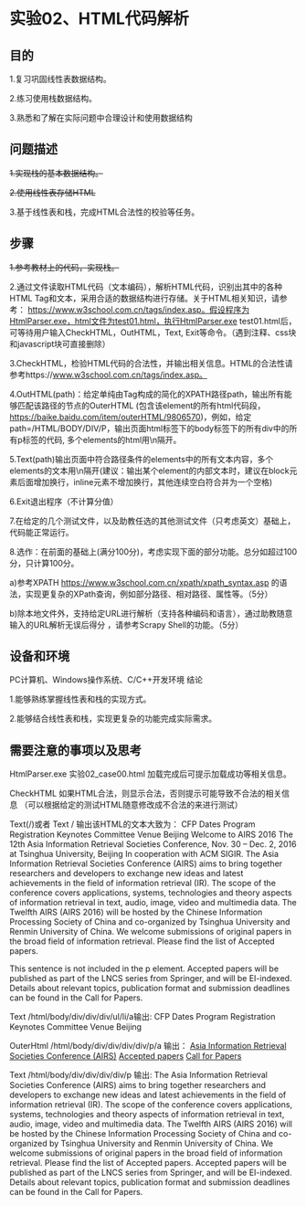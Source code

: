 # 实验02、HTML代码解析
## 目的
1.复习巩固线性表数据结构。

2.练习使用栈数据结构。

3.熟悉和了解在实际问题中合理设计和使用数据结构
## 问题描述
~~1.实现栈的基本数据结构。~~

~~2.使用线性表存储HTML~~

3.基于线性表和栈，完成HTML合法性的校验等任务。
## 步骤
~~1.参考教材上的代码，实现栈。~~

2.通过文件读取HTML代码（文本编码），解析HTML代码，识别出其中的各种HTML Tag和文本，采用合适的数据结构进行存储。关于HTML相关知识，请参考： https://www.w3school.com.cn/tags/index.asp。假设程序为HtmlParser.exe，html文件为test01.html，执行HtmlParser.exe test01.html后，可等待用户输入CheckHTML，OutHTML，Text, Exit等命令。（遇到注释、css块和javascript块可直接删除）

3.CheckHTML，检验HTML代码的合法性，并输出相关信息。HTML的合法性请参考https://www.w3school.com.cn/tags/index.asp。

4.OutHTML(path)：给定单纯由Tag构成的简化的XPATH路径path，输出所有能够匹配该路径的节点的OuterHTML (包含该element的所有html代码段，https://baike.baidu.com/item/outerHTML/9806570)，例如，给定path=/HTML/BODY/DIV/P，输出页面html标签下的body标签下的所有div中的所有p标签的代码, 多个elements的html用\n隔开。

5.Text(path)输出页面中符合路径条件的elements中的所有文本内容，多个elements的文本用\n隔开(建议：输出某个element的内部文本时，建议在block元素后面增加换行，inline元素不增加换行，其他连续空白符合并为一个空格)

6.Exit退出程序（不计算分值）

7.在给定的几个测试文件，以及助教任选的其他测试文件（只考虑英文）基础上，代码能正常运行。

8.选作：在前面的基础上(满分100分)，考虑实现下面的部分功能。总分如超过100分，只计算100分。

a)参考XPATH https://www.w3school.com.cn/xpath/xpath_syntax.asp 的语法，实现更复杂的XPath查询，例如部分路径、相对路径、属性等。（5分）

b)除本地文件外，支持给定URL进行解析（支持各种编码和语言），通过助教随意输入的URL解析无误后得分 ，请参考Scrapy Shell的功能。（5分）

## 设备和环境
PC计算机、Windows操作系统、C/C++开发环境
结论

1.能够熟练掌握线性表和栈的实现方式。

2.能够结合线性表和栈，实现更复杂的功能完成实际需求。

## 需要注意的事项以及思考
HtmlParser.exe 实验02_case00.html
加载完成后可提示加载成功等相关信息。

CheckHTML
如果HTML合法，则显示合法，否则提示可能导致不合法的相关信息
（可以根据给定的测试HTML随意修改成不合法的来进行测试）
 
Text(/)或者 Text / 输出该HTML的文本大致为：
CFP
Dates
Program
Registration
Keynotes
Committee
Venue
Beijing
Welcome to AIRS 2016
The 12th Asia Information Retrieval Societies Conference,
Nov. 30 – Dec. 2, 2016 at Tsinghua University, Beijing
In cooperation with ACM SIGIR.
The Asia Information Retrieval Societies Conference (AIRS) aims to bring together researchers and developers to exchange new ideas and latest achievements in the field of information retrieval (IR). The scope of the conference covers applications, systems, technologies and theory aspects of information retrieval in text, audio, image, video and multimedia data. The Twelfth AIRS (AIRS 2016) will be hosted by the Chinese Information Processing Society of China and co-organized by Tsinghua University and Renmin University of China. We welcome submissions of original papers in the broad field of information retrieval. Please find the list of Accepted papers.

This sentence is not included in the p element.
Accepted papers will be published as part of the LNCS series from Springer, and will be EI-indexed. Details about relevant topics, publication format and submission deadlines can be found in the Call for Papers.


Text /html/body/div/div/div/ul/li/a输出:
CFP
Dates
Program
Registration
Keynotes
Committee
Venue
Beijing

OuterHtml /html/body/div/div/div/div/p/a 输出：
<a href="/">Asia Information Retrieval Societies Conference (AIRS)</a>
<a href="papers.aspx">Accepted papers</a>
<a href="cfp.aspx">Call for Papers</a>


Text /html/body/div/div/div/div/p 输出:
The Asia Information Retrieval Societies Conference (AIRS) aims to bring together researchers and developers to exchange new ideas and latest achievements in the field of information retrieval (IR). The scope of the conference covers applications, systems, technologies and theory aspects of information retrieval in text, audio, image, video and multimedia data. The Twelfth AIRS (AIRS 2016) will be hosted by the                         Chinese Information Processing Society of China and co-organized by Tsinghua University and Renmin University of China.
We welcome submissions of original papers in the broad field of information retrieval. Please find the list of Accepted papers.
Accepted papers will be published as part of the LNCS series from Springer, and will be EI-indexed. Details about relevant topics, publication format and submission deadlines can be found in the Call for Papers.